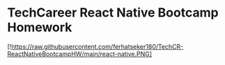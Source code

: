 # TechCareer React Native Bootcamp Homework

[!https://raw.githubusercontent.com/ferhatseker180/TechCR-ReactNativeBootcampHW/main/react-native.PNG]
